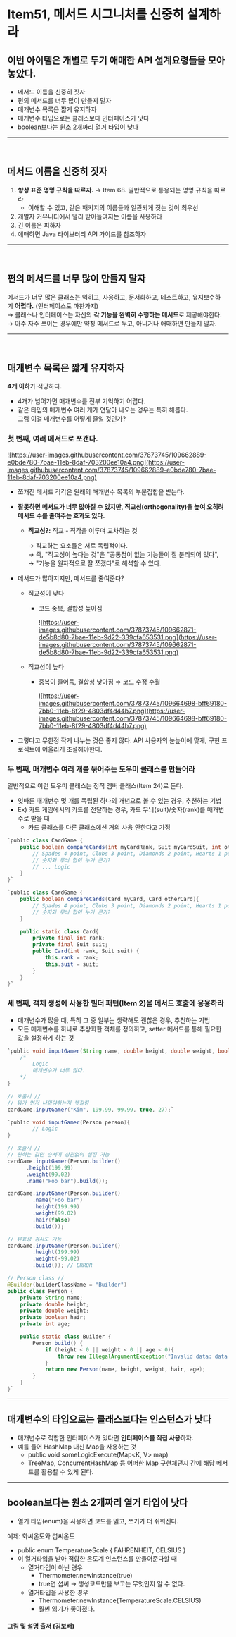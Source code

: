 # Item51, 메서드 시그니처를 신중히 설계하라

## 이번 아이템은 개별로 두기 애매한 API 설계요령들을 모아놓았다.

- 메서드 이름을 신중히 짓자
- 편의 메서드를 너무 많이 만들지 말자
- 매개변수 목록은 짧게 유지하자
- 매개변수 타입으로는 클래스보다 인터페이스가 낫다
- boolean보다는 원소 2개짜리 열거 타입이 낫다

---
<br>

## **메서드 이름을 신중히 짓자**

1. **항상 표준 명명 규칙을 따르자.** → Item 68. 일반적으로 통용되는 명명 규칙을 따르라
    - 이해할 수 있고, 같은 패키지의 이름들과 일관되게 짓는 것이 최우선
2. 개발자 커뮤니티에서 널리 받아들여지는 이름을 사용하라
3. 긴 이름은 피하자
4. 애매하면 Java 라이브러리 API 가이드를 참조하자

---
<br>

## **편의 메서드를 너무 많이 만들지 말자**

메서드가 너무 많은 클래스는 익히고, 사용하고, 문서화하고, 테스트하고, 유지보수하기 **어렵다.** (인터페이스도 마찬가지)  
→ 클래스나 인터페이스는 자신의 **각 기능을 완벽히 수행하는 메서드**로 제공해야한다.  
→ 아주 자주 쓰이는 경우에만 약칭 메서드로 두고, 아니거나 애매하면 만들지 말자.  

---
<br>

## **매개변수 목록은 짧게 유지하자**

**4개 이하**가 적당하다.
- 4개가 넘어가면 매개변수를 전부 기억하기 어렵다.  
- 같은 타입의 매개변수 여러 개가 연달아 나오는 경우는 특히 해롭다.  
그럼 이걸 매개변수를 어떻게 줄일 것인가?
  
### **첫 번째, 여러 메서드로 쪼갠다.**

![https://user-images.githubusercontent.com/37873745/109662889-e0bde780-7bae-11eb-8daf-703200ee10a4.png](https://user-images.githubusercontent.com/37873745/109662889-e0bde780-7bae-11eb-8daf-703200ee10a4.png)

- 쪼개진 메서드 각각은 원래의 매개변수 목록의 부분집합을 받는다.
- **잘못하면 메서드가 너무 많아질 수 있지만, 직교성(orthogonality)을 높여 오히려 메서드 수를 줄여주는 효과도 있다.**
    - **직교성?:** 직교 - 직각을 이루며 교차하는 것
        
        → 직교하는 요소들은 서로 독립적이다.   
	→ 즉, "직교성이 높다는 것"은 "공통점이 없는 기능들이 잘 분리되어 있다",      
	→ "기능을 원자적으로 잘 쪼갰다"로 해석할 수 있다.  
        
- 메서드가 많아지지만, 메서드를 줄여준다?
    - 직교성이 낮다
        - 코드 중복, 결합성 높아짐
            
            ![https://user-images.githubusercontent.com/37873745/109662871-de5b8d80-7bae-11eb-9d22-339cfa653531.png](https://user-images.githubusercontent.com/37873745/109662871-de5b8d80-7bae-11eb-9d22-339cfa653531.png)
            
    - 직교성이 높다
        - 중복이 줄어듬, 결합성 낮아짐 ⇒ 코드 수정 수월
            
            ![https://user-images.githubusercontent.com/37873745/109664698-bff69180-7bb0-11eb-8f29-4803df4d44b7.png](https://user-images.githubusercontent.com/37873745/109664698-bff69180-7bb0-11eb-8f29-4803df4d44b7.png)
            
- 그렇다고 무한정 작게 나누는 것은 좋지 않다. API 사용자의 눈높이에 맞게, 구현 프로젝트에 어울리게 조절해야한다.

### **두 번째, 매개변수 여러 개를 묶어주는 도우미 클래스를 만들어라**

일반적으로 이런 도우미 클래스는 정적 멤버 클래스(Item 24)로 둔다.

- 잇따른 매개변수 몇 개를 독립된 하나의 개념으로 볼 수 있는 경우, 추천하는 기법
- Ex) 카드 게임에서의 카드를 전달하는 경우, 카드 무늬(suit)/숫자(rank)를 매개변수로 받을 때
    - 카드 클래스를 다른 클래스에선 거의 사용 안한다고 가정

```java
`public class CardGame {
	public boolean compareCards(int myCardRank, Suit myCardSuit, int otherCardRank, Suit otherCardSuit){
		// Spades 4 point, Clubs 3 point, Diamonds 2 point, Hearts 1 point
		// 숫자와 무늬 합이 누가 큰가?
		// ... Logic
	}
}`

`public class CardGame {
    public boolean compareCards(Card myCard, Card otherCard){
        // Spades 4 point, Clubs 3 point, Diamonds 2 point, Hearts 1 point
        // 숫자와 무늬 합이 누가 큰가?
    }

    public static class Card{
        private final int rank;
        private final Suit suit;
        public Card(int rank, Suit suit) {
            this.rank = rank;
            this.suit = suit;
        }
    }
}`
```

### **세 번째, 객체 생성에 사용한 빌더 패턴(Item 2)을 메서드 호출에 응용하라**

- 매개변수가 많을 때, 특히 그 중 일부는 생략해도 괜찮은 경우, 추천하는 기법
- 모든 매개변수를 하나로 추상화한 객체를 정의하고, setter 메서드를 통해 필요한 값을 설정하게 하는 것

```java
`public void inputGamer(String name, double height, double weight, boolean hair, int age){
	/*
		Logic
		매개변수가 너무 많다.
	*/
}

// 호출시 //
// 뭐가 먼저 나와야하는지 헷갈림
cardGame.inputGamer("Kim", 199.99, 99.99, true, 27);`

`public void inputGamer(Person person){
		// Logic
}

// 호출시 //
// 원하는 값만 순서에 상관없이 설정 가능
cardGame.inputGamer(Person.builder()
      .height(199.99)
      .weight(99.02)
      .name("Foo bar").build());

cardGame.inputGamer(Person.builder()
	    .name("Foo bar")
	    .height(199.99)
	    .weight(99.02)
	    .hair(false)
	    .build());

// 유효성 검사도 가능
cardGame.inputGamer(Person.builder()
	    .height(199.99)
	    .weight(-99.02)
	    .build()); // ERROR

// Person class //
@Builder(builderClassName = "Builder")
public class Person {
    private String name;
    private double height;
    private double weight;
    private boolean hair;
    private int age;

    public static class Builder {
        Person build() {
            if (height < 0 || weight < 0 || age < 0){
                throw new IllegalArgumentException("Invalid data: data is greater than 0");
            }
            return new Person(name, height, weight, hair, age);
        }
    }
}`
```

---

## **매개변수의 타입으로는 클래스보다는 인스턴스가 낫다**

- 매개변수로 적합한 인터페이스가 있다면 **인터페이스를 직접 사용**하자.
- 예를 들어 HashMap 대신 Map을 사용하는 것
    - public void someLogicExecute(Map<K, V> map)
    - TreeMap, ConcurrentHashMap 등 어떠한 Map 구현체던지 간에 해당 메서드를 활용할 수 있게 된다.

---

## **boolean보다는 원소 2개짜리 열거 타입이 낫다**

- 열거 타입(enum)을 사용하면 코드를 읽고, 쓰기가 더 쉬워진다.

예제: 화씨온도와 섭씨온도

- public enum TemperatureScale { FAHRENHEIT, CELSIUS }
- 이 열거타입을 받아 적합한 온도계 인스턴스를 만들어준다할 때
    - 열거타입이 아닌 경우
        - Thermometer.newInstance(true)
        - true면 섭씨 → 생성코드만을 보고는 무엇인지 알 수 없다.
    - 열거타입을 사용한 경우
        - Thermometer.newInstance(TemperatureScale.CELSIUS)
        - 훨씬 읽기가 좋아졌다.
        

#### 그림 및 설명 출저 (김보배)
